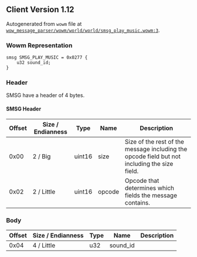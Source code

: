 ## Client Version 1.12

Autogenerated from `wowm` file at [`wow_message_parser/wowm/world/world/smsg_play_music.wowm:3`](https://github.com/gtker/wow_messages/tree/main/wow_message_parser/wowm/world/world/smsg_play_music.wowm#L3).

### Wowm Representation
```rust,ignore
smsg SMSG_PLAY_MUSIC = 0x0277 {
    u32 sound_id;
}
```
### Header
SMSG have a header of 4 bytes.

#### SMSG Header
| Offset | Size / Endianness | Type   | Name   | Description |
| ------ | ----------------- | ------ | ------ | ----------- |
| 0x00   | 2 / Big           | uint16 | size   | Size of the rest of the message including the opcode field but not including the size field.|
| 0x02   | 2 / Little        | uint16 | opcode | Opcode that determines which fields the message contains.|
### Body
| Offset | Size / Endianness | Type | Name | Description |
| ------ | ----------------- | ---- | ---- | ----------- |
| 0x04 | 4 / Little | u32 | sound_id |  |
